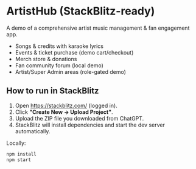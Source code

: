 # ArtistHub (StackBlitz-ready)

A demo of a comprehensive artist music management & fan engagement app.
- Songs & credits with karaoke lyrics
- Events & ticket purchase (demo cart/checkout)
- Merch store & donations
- Fan community forum (local demo)
- Artist/Super Admin areas (role-gated demo)

## How to run in StackBlitz
1. Open https://stackblitz.com/ (logged in).
2. Click **"Create New → Upload Project"**.
3. Upload the ZIP file you downloaded from ChatGPT.
4. StackBlitz will install dependencies and start the dev server automatically.

Locally:
```bash
npm install
npm start
```
